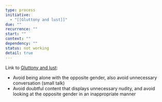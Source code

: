 ```yaml
---
type: process
initiative:
  - "[[Gluttony and lust]]"
due: ""
recurrence: ""
start: ""
context: ""
dependency: ""
status: not working
detail: true
---
```


Link to [Gluttony and lust](Initiatives/bad%20traits/Gluttony%20and%20lust.md):

* Avoid being alone with the opposite gender, also avoid unnecessary conversation (small talk)
* Avoid doubtful content that displays unnecessary nudity, and avoid looking at the opposite gender in an inappropriate manner
